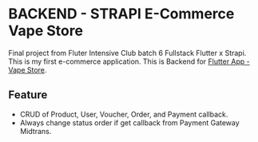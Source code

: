 # BACKEND - STRAPI E-Commerce Vape Store

Final project from Fluter Intensive Club batch 6 Fullstack Flutter x Strapi. This is my first e-commerce application.
This is Backend for [Flutter App - Vape Store](https://github.com/rcahya007/fic-vape-store).

## Feature
- CRUD of Product, User, Voucher, Order, and Payment callback.
- Always change status order if get callback from Payment Gateway Midtrans.
